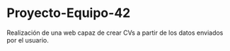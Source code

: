 # Proyecto-Equipo-42
Realización de una web capaz de crear CVs a partir de los datos enviados por el usuario.
